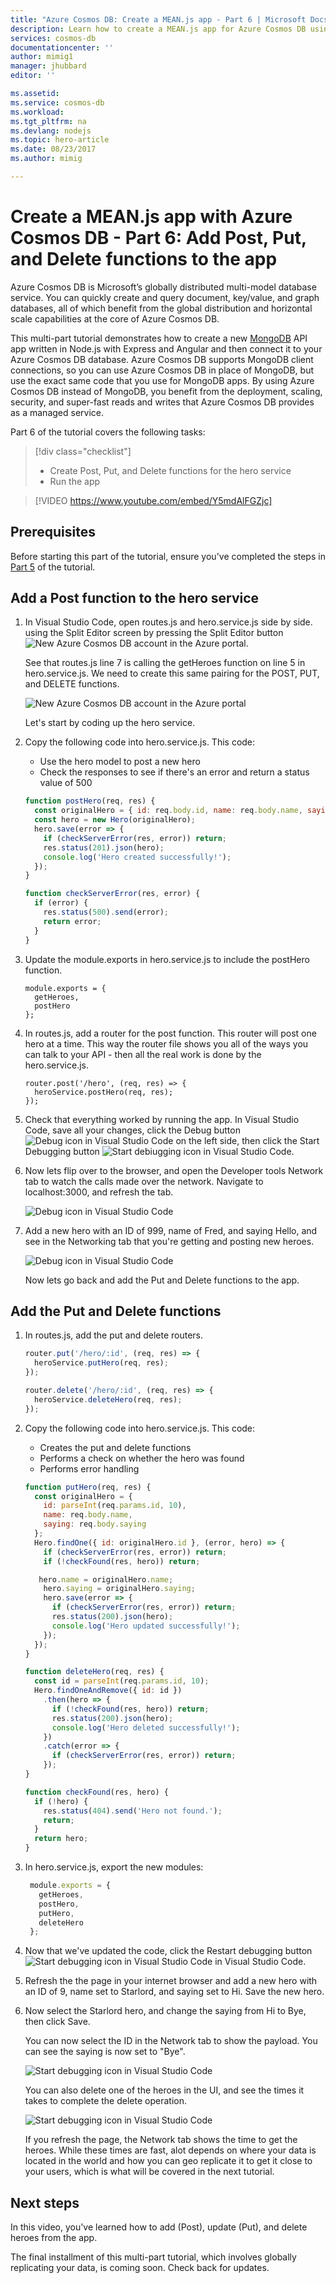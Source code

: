 ```yaml
---
title: "Azure Cosmos DB: Create a MEAN.js app - Part 6 | Microsoft Docs"
description: Learn how to create a MEAN.js app for Azure Cosmos DB using the exact same APIs you use for MongoDB. 
services: cosmos-db
documentationcenter: ''
author: mimig1
manager: jhubbard
editor: ''

ms.assetid: 
ms.service: cosmos-db
ms.workload: 
ms.tgt_pltfrm: na
ms.devlang: nodejs
ms.topic: hero-article
ms.date: 08/23/2017
ms.author: mimig

---
```

# Create a MEAN.js app with Azure Cosmos DB - Part 6: Add Post, Put, and Delete functions to the app

Azure Cosmos DB is Microsoft’s globally distributed multi-model database service. You can quickly create and query document, key/value, and graph databases, all of which benefit from the global distribution and horizontal scale capabilities at the core of Azure Cosmos DB. 

This multi-part tutorial demonstrates how to create a new [MongoDB](mongodb-introduction.md) API app written in Node.js with Express and Angular and then connect it to your Azure Cosmos DB database. Azure Cosmos DB supports MongoDB client connections, so you can use Azure Cosmos DB in place of MongoDB, but use the exact same code that you use for MongoDB apps. By using Azure Cosmos DB instead of MongoDB, you benefit from the deployment, scaling, security, and super-fast reads and writes that Azure Cosmos DB provides as a managed service. 

Part 6 of the tutorial covers the following tasks:

> [!div class="checklist"]
> * Create Post, Put, and Delete functions for the hero service
> * Run the app

> [!VIDEO https://www.youtube.com/embed/Y5mdAlFGZjc]

## Prerequisites

Before starting this part of the tutorial, ensure you've completed the steps in [Part 5](tutorial-develop-mongodb-nodejs-part5.md) of the tutorial.

## Add a Post function to the hero service

1. In Visual Studio Code, open routes.js and hero.service.js side by side. using the Split Editor screen by pressing the Split Editor button ![New Azure Cosmos DB account in the Azure portal](./media/tutorial-develop-mongodb-nodejs-part6/split-editor-button.png).

    See that routes.js line 7 is calling the getHeroes function on line 5 in hero.service.js.  We need to create this same pairing for the POST, PUT, and DELETE functions. 

    ![New Azure Cosmos DB account in the Azure portal](./media/tutorial-develop-mongodb-nodejs-part6/routes-heroservicejs.png)
    
    Let's start by coding up the hero service. 

2. Copy the following code into hero.service.js. This code:  
    * Use the hero model to post a new hero
    * Check the responses to see if there's an error and return a status value of 500

    ```javascript
    function postHero(req, res) {
      const originalHero = { id: req.body.id, name: req.body.name, saying: req.body.saying };
      const hero = new Hero(originalHero);
      hero.save(error => {
        if (checkServerError(res, error)) return;
        res.status(201).json(hero);
        console.log('Hero created successfully!');
      });
    }

    function checkServerError(res, error) {
      if (error) {
        res.status(500).send(error);
        return error;
      }
    }
    ```

3. Update the module.exports in hero.service.js to include the postHero function. 

    ```
    module.exports = {
      getHeroes,
      postHero
    };
    ```

4. In routes.js, add a router for the post function. This router will post one hero at a time. This way the router file shows you all of the ways you can talk to your API - then all the real work is done by the hero.service.js.
    ```
    router.post('/hero', (req, res) => {
      heroService.postHero(req, res);
    });
    ```

5. Check that everything worked by running the app. In Visual Studio Code, save all your changes, click the Debug button ![Debug icon in Visual Studio Code](./media/tutorial-develop-mongodb-nodejs-part6/debug-button.png) on the left side, then click the Start Debugging button ![Start debiugging icon in Visual Studio Code](./media/tutorial-develop-mongodb-nodejs-part6/start-debugging-button.png).

6. Now lets flip over to the browser, and open the Developer tools Network tab to watch the calls made over the network. Navigate to localhost:3000, and refresh the tab. 

    ![Debug icon in Visual Studio Code](./media/tutorial-develop-mongodb-nodejs-part6/add-new-hero.png)

7. Add a new hero with an ID of 999, name of Fred, and saying Hello, and see in the Networking tab that you're getting and posting new heroes. 

    ![Debug icon in Visual Studio Code](./media/tutorial-develop-mongodb-nodejs-part6/post-new-hero.png)

    Now lets go back and add the Put and Delete functions to the app.

## Add the Put and Delete functions

1. In routes.js, add the put and delete routers.

    ```javascript
    router.put('/hero/:id', (req, res) => {
      heroService.putHero(req, res);
    });

    router.delete('/hero/:id', (req, res) => {
      heroService.deleteHero(req, res);
    });
    ```

2. Copy the following code into hero.service.js. This code:

    * Creates the put and delete functions
    * Performs a check on whether the hero was found
    * Performs error handling 

    ```javascript
    function putHero(req, res) {
      const originalHero = {
        id: parseInt(req.params.id, 10),
        name: req.body.name,
        saying: req.body.saying
      };
      Hero.findOne({ id: originalHero.id }, (error, hero) => {
        if (checkServerError(res, error)) return;
        if (!checkFound(res, hero)) return;

       hero.name = originalHero.name;
        hero.saying = originalHero.saying;
        hero.save(error => {
          if (checkServerError(res, error)) return;
          res.status(200).json(hero);
          console.log('Hero updated successfully!');
        });
      });
    }

    function deleteHero(req, res) {
      const id = parseInt(req.params.id, 10);
      Hero.findOneAndRemove({ id: id })
        .then(hero => {
          if (!checkFound(res, hero)) return;
          res.status(200).json(hero);
          console.log('Hero deleted successfully!');
        })
        .catch(error => {
          if (checkServerError(res, error)) return;
        });
    }

    function checkFound(res, hero) {
      if (!hero) {
        res.status(404).send('Hero not found.');
        return;
      }
      return hero;
    }
    ```

3. In hero.service.js, export the new modules:

   ```javascript
    module.exports = {
      getHeroes,
      postHero,
      putHero,
      deleteHero
    };
    ```

4. Now that we've updated the code, click the Restart debugging button ![Start debugging icon in Visual Studio Code](./media/tutorial-develop-mongodb-nodejs-part6/start-debugging-button.png) in Visual Studio Code.

5. Refresh the the page in your internet browser and add a new hero with an ID of 9, name set to Starlord, and saying set to Hi. Save the new hero.

6. Now select the Starlord hero, and change the saying from Hi to Bye, then click Save. 

    You can now select the ID in the Network tab to show the payload. You can see the saying is now set to "Bye".

    ![Start debugging icon in Visual Studio Code](./media/tutorial-develop-mongodb-nodejs-part6/put-hero-function.png) 

    You can also delete one of the heroes in the UI, and see the times it takes to complete the delete operation.  

    ![Start debugging icon in Visual Studio Code](./media/tutorial-develop-mongodb-nodejs-part6/times.png) 

    If you refresh the page, the Network tab shows the time to get the heroes. While these times are fast, alot depends on where your data is located in the world and how you can geo replicate it to get it close to your users, which is what will be covered in the next tutorial.

## Next steps

In this video, you've learned how to add (Post), update (Put), and delete heroes from the app. 

The final installment of this multi-part tutorial, which involves globally replicating your data, is coming soon. Check back for updates. 

